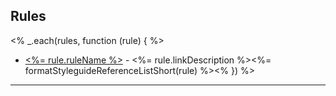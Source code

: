 ## Rules

<% _.each(rules, function (rule) { %>
 * [<%= rule.ruleName %>](<%= rule.documentationPath %>) - <%= rule.linkDescription %><%= formatStyleguideReferenceListShort(rule) %><% }) %>
----
